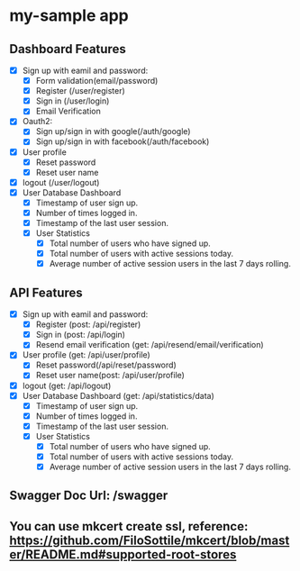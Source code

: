# my-sample app

## Dashboard Features

- [x] Sign up with eamil and password:
  - [x] Form validation(email/password)
  - [x] Register (/user/register)
  - [x] Sign in (/user/login)
  - [x] Email Verification
- [x] Oauth2:
  - [x] Sign up/sign in with google(/auth/google)
  - [x] Sign up/sign in with facebook(/auth/facebook)
- [x] User profile
  - [x] Reset password
  - [x] Reset user name
- [x] logout (/user/logout)
- [x] User Database Dashboard
  - [x] Timestamp of user sign up.
  - [x] Number of times logged in.
  - [x] Timestamp of the last user session.
  - [x] User Statistics
    - [x] Total number of users who have signed up.
    - [x] Total number of users with active sessions today.
    - [x] Average number of active session users in the last 7 days rolling.

## API Features

- [x] Sign up with eamil and password:
  - [x] Register (post: /api/register)
  - [x] Sign in (post: /api/login)
  - [x] Resend email verification (get: /api/resend/email/verification)
- [x] User profile (get: /api/user/profile)
  - [x] Reset password(/api/reset/password)
  - [x] Reset user name(post: /api/user/profile)
- [x] logout (get: /api/logout)
- [x] User Database Dashboard (get: /api/statistics/data)
  - [x] Timestamp of user sign up.
  - [x] Number of times logged in.
  - [x] Timestamp of the last user session.
  - [x] User Statistics
    - [x] Total number of users who have signed up.
    - [x] Total number of users with active sessions today.
    - [x] Average number of active session users in the last 7 days rolling.

## Swagger Doc Url: /swagger

## You can use mkcert create ssl, reference: https://github.com/FiloSottile/mkcert/blob/master/README.md#supported-root-stores
